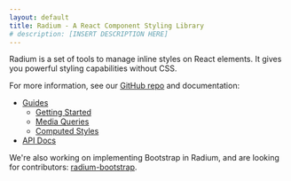 ```yaml
---
layout: default
title: Radium - A React Component Styling Library
# description: [INSERT DESCRIPTION HERE]
---
```


Radium is a set of tools
to manage inline styles on React elements. It gives you powerful styling
capabilities without CSS.

For more information, see our [GitHub repo](https://github.com/FormidableLabs/radium) and documentation:

- [Guides](http://github.com/formidablelabs/radium/tree/master/docs/guides)
  - [Getting Started](http://github.com/formidablelabs/radium/blob/master/docs/guides/overview.md)
  - [Media Queries](http://github.com/formidablelabs/radium/blob/master/docs/guides/media-queries.md)
  - [Computed Styles](http://github.com/formidablelabs/radium/blob/master/docs/guides/computed-styles.md)
- [API Docs](http://github.com/formidablelabs/radium/tree/master/docs/api)

We're also working on implementing Bootstrap in Radium, and are looking for contributors: [radium-bootstrap](https://github.com/formidablelabs/radium-bootstrap).
